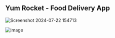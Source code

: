  ## Yum Rocket - Food Delivery App
 
![Screenshot 2024-07-22 154713](https://github.com/user-attachments/assets/cc8db0bc-f64a-439f-a573-6d33e028edb1)

![image](https://github.com/user-attachments/assets/47e7cf3a-46c3-405f-bfab-4cfff5f4c42b)
